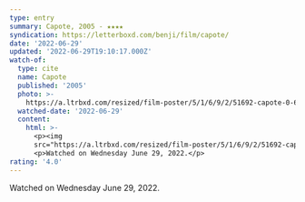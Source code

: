 ```yaml
---
type: entry
summary: Capote, 2005 - ★★★★
syndication: https://letterboxd.com/benji/film/capote/
date: '2022-06-29'
updated: '2022-06-29T19:10:17.000Z'
watch-of:
  type: cite
  name: Capote
  published: '2005'
  photo: >-
    https://a.ltrbxd.com/resized/film-poster/5/1/6/9/2/51692-capote-0-600-0-900-crop.jpg?v=0a8eb7477b
  watched-date: '2022-06-29'
  content:
    html: >-
      <p><img
      src="https://a.ltrbxd.com/resized/film-poster/5/1/6/9/2/51692-capote-0-600-0-900-crop.jpg?v=0a8eb7477b"/></p>
      <p>Watched on Wednesday June 29, 2022.</p>
rating: '4.0'
---
```

Watched on Wednesday June 29, 2022.
